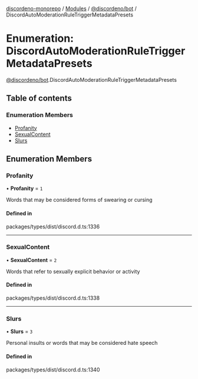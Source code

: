 [discordeno-monorepo](../README.md) / [Modules](../modules.md) / [@discordeno/bot](../modules/discordeno_bot.md) / DiscordAutoModerationRuleTriggerMetadataPresets

# Enumeration: DiscordAutoModerationRuleTriggerMetadataPresets

[@discordeno/bot](../modules/discordeno_bot.md).DiscordAutoModerationRuleTriggerMetadataPresets

## Table of contents

### Enumeration Members

- [Profanity](discordeno_bot.DiscordAutoModerationRuleTriggerMetadataPresets.md#profanity)
- [SexualContent](discordeno_bot.DiscordAutoModerationRuleTriggerMetadataPresets.md#sexualcontent)
- [Slurs](discordeno_bot.DiscordAutoModerationRuleTriggerMetadataPresets.md#slurs)

## Enumeration Members

### Profanity

• **Profanity** = `1`

Words that may be considered forms of swearing or cursing

#### Defined in

packages/types/dist/discord.d.ts:1336

---

### SexualContent

• **SexualContent** = `2`

Words that refer to sexually explicit behavior or activity

#### Defined in

packages/types/dist/discord.d.ts:1338

---

### Slurs

• **Slurs** = `3`

Personal insults or words that may be considered hate speech

#### Defined in

packages/types/dist/discord.d.ts:1340
